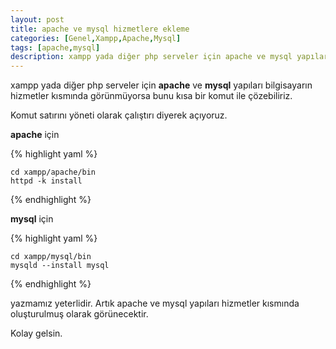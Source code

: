 ```yaml
---
layout: post
title: apache ve mysql hizmetlere ekleme
categories: [Genel,Xampp,Apache,Mysql]
tags: [apache,mysql]
description: xampp yada diğer php serveler için apache ve mysql yapılarını hizmetlere ekleme
---
```


xampp yada diğer php serveler için **apache** ve **mysql** yapıları bilgisayarın hizmetler kısmında görünmüyorsa
bunu kısa bir komut ile çözebiliriz.

Komut satırını yöneti olarak çalıştırı diyerek açıyoruz.

**apache** için

{% highlight yaml %}

    cd xampp/apache/bin
    httpd -k install

{% endhighlight %}

**mysql** için

{% highlight yaml %}

    cd xampp/mysql/bin
    mysqld --install mysql

{% endhighlight %}

yazmamız yeterlidir.
Artık apache ve mysql yapıları hizmetler kısmında oluşturulmuş olarak görünecektir.

Kolay gelsin.

